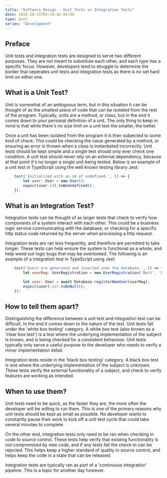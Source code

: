 ```yaml
---
title: "Software Design - Unit Tests vs Integration Tests"
date: 2018-10-15T05:16:42-04:00
type: post
series: "Development"
---
```


## Preface

Unit tests and integration tests are designed to serve two different purposes. They are not meant to substitute each other, and each type has a specific focus. However, developers tend to struggle to determine the border that seperates unit tests and integration tests as there is no set hard limit on either one.

## What is a Unit Test?

Unit is somewhat of an ambiguous term, but in this situation it can be thought of as the smallest piece of code that can be isolated from the rest of the program. Typically, units are a method, or class, but in the end it comes down to your personal definition of a unit. The only thing to keep in mind is that while there's no size limit on a unit test the smaller, the better.

Once a unit has been isolated from the program it is then subjected to some kind of check. This could be checking the value generated by a method, or ensuring an error is thrown when a class is instantiated incorrectly. Unit tests should be kept simple and a single test should only ever check one condition. A unit test should never rely on an external dependency, because at that point it's no longer a single unit being tested. Below is an example of a unit test in TypeScript using the well known testing library Jest:

```JavaScript
    test('Initialized with an id of undefined.', () => {
        let user: User = new User();
        expect(user.id).toBeUndefined();
    });
```

## What is an Integration Test?

Integration tests can be thought of as larger tests that check to verify how components of a system interact with each other. This could be a business logic service communicating with the database, or checking for a specific http status code returned by the server when processing a http request.

Integration tests are ran less frequently, and therefore are permitted to take longer. These tests can help ensure the system is functional as a whole, and help weed out logic bugs that may be overlooked. The following is an example of a integration test in TypeScript using Jest:

```JavaScript
    test('Users are generated and inserted into the database.', () => {
        let userReg: UserRegistration = new UserRegistration('Bert', 'hunter2');

        let user: User = await Database.registerNewUser(userReg);
        expect(user).not.toBeNull();
    });
```

## How to tell them apart?

Distinguishing the difference between a unit test and integration test can be difficult. In the end it comes down to the nature of the test. Unit tests fall under the 'white box testing' category. A white box test (also known as a 'clear box test') is a test where the underlying implementation of the subject is known, and is being checked for a consistent behaviour. Unit tests typically only serve a useful purpose to the developer who needs to verify a minor implementation detail.

Integration tests reside in the 'black box testing' category. A black box test is one where the underlying implementation of the subject is unknown. These tests verify the external functionality of a subject, and check to verify features are working as intended.

## When to use them?

Unit tests need to be quick, as the faster they are, the more often the developer will be willing to run them. This is one of the primary reasons why unit tests should be kept as small as possible. No developer wants to constantly pause their work to kick off a unit test cycle that could take several minutes to complete.

On the other end, integration tests only need to be ran when checking in code to source control. These tests help verify that existing functionality is not compromised by new code, and if any tests fail the check-in can be rejected. This helps keep a higher standard of quality in source control, and helps keep the code in a state that can be released.

Integration tests are typically ran as part of a 'continuous integration' pipeline. This is a topic for another day however.
